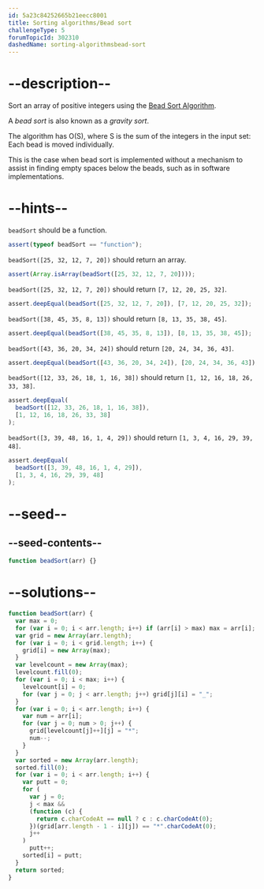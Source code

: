 ```yaml
---
id: 5a23c84252665b21eecc8001
title: Sorting algorithms/Bead sort
challengeType: 5
forumTopicId: 302310
dashedName: sorting-algorithmsbead-sort
---
```


# --description--

Sort an array of positive integers using the [Bead Sort Algorithm](https://en.wikipedia.org/wiki/Bead_sort).

A _bead sort_ is also known as a _gravity sort_.

The algorithm has O(S), where S is the sum of the integers in the input set: Each bead is moved individually.

This is the case when bead sort is implemented without a mechanism to assist in finding empty spaces below the beads, such as in software implementations.

# --hints--

`beadSort` should be a function.

```js
assert(typeof beadSort == "function");
```

`beadSort([25, 32, 12, 7, 20])` should return an array.

```js
assert(Array.isArray(beadSort([25, 32, 12, 7, 20])));
```

`beadSort([25, 32, 12, 7, 20])` should return `[7, 12, 20, 25, 32]`.

```js
assert.deepEqual(beadSort([25, 32, 12, 7, 20]), [7, 12, 20, 25, 32]);
```

`beadSort([38, 45, 35, 8, 13])` should return `[8, 13, 35, 38, 45]`.

```js
assert.deepEqual(beadSort([38, 45, 35, 8, 13]), [8, 13, 35, 38, 45]);
```

`beadSort([43, 36, 20, 34, 24])` should return `[20, 24, 34, 36, 43]`.

```js
assert.deepEqual(beadSort([43, 36, 20, 34, 24]), [20, 24, 34, 36, 43]);
```

`beadSort([12, 33, 26, 18, 1, 16, 38])` should return `[1, 12, 16, 18, 26, 33, 38]`.

```js
assert.deepEqual(
  beadSort([12, 33, 26, 18, 1, 16, 38]),
  [1, 12, 16, 18, 26, 33, 38]
);
```

`beadSort([3, 39, 48, 16, 1, 4, 29])` should return `[1, 3, 4, 16, 29, 39, 48]`.

```js
assert.deepEqual(
  beadSort([3, 39, 48, 16, 1, 4, 29]),
  [1, 3, 4, 16, 29, 39, 48]
);
```

# --seed--

## --seed-contents--

```js
function beadSort(arr) {}
```

# --solutions--

```js
function beadSort(arr) {
  var max = 0;
  for (var i = 0; i < arr.length; i++) if (arr[i] > max) max = arr[i];
  var grid = new Array(arr.length);
  for (var i = 0; i < grid.length; i++) {
    grid[i] = new Array(max);
  }
  var levelcount = new Array(max);
  levelcount.fill(0);
  for (var i = 0; i < max; i++) {
    levelcount[i] = 0;
    for (var j = 0; j < arr.length; j++) grid[j][i] = "_";
  }
  for (var i = 0; i < arr.length; i++) {
    var num = arr[i];
    for (var j = 0; num > 0; j++) {
      grid[levelcount[j]++][j] = "*";
      num--;
    }
  }
  var sorted = new Array(arr.length);
  sorted.fill(0);
  for (var i = 0; i < arr.length; i++) {
    var putt = 0;
    for (
      var j = 0;
      j < max &&
      (function (c) {
        return c.charCodeAt == null ? c : c.charCodeAt(0);
      })(grid[arr.length - 1 - i][j]) == "*".charCodeAt(0);
      j++
    )
      putt++;
    sorted[i] = putt;
  }
  return sorted;
}
```
